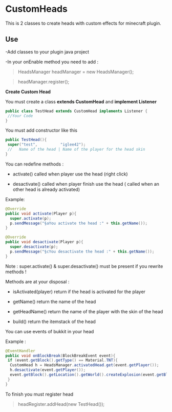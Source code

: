 # CustomHeads
 
This is 2 classes to create heads with custom effects for minecraft plugin.

## Use

-Add classes to your plugin java project

-In your onEnable method you need to add :
> HeadsManager headManager = new HeadsManager();

> headManager.register();

**Create Custom Head**

You must create a class **extends CustomHead** and **implement Listener**

```Java
public class TestHead extends CustomHead implements Listener {
 //Your Code
}
```

You must add constructor like this 

```Java
public TestHead(){
 super("test",          "iglee42");
 //   Name of the head | Name of the player for the head skin
}
```

You can redefine methods :
  
  - activate() called when player use the head (right click)
  
  - desactivate() called when player finish use the head ( called when an other head is already activated)
 
 Example:
 ```Java
 @Override
 public void activate(Player p){
   super.activate(p);
   p.sendMessage("§aYou activate the head :" + this.getName());
 }
 
 @Override
 public void desactivate(Player p){
   super.desactivate(p);
   p.sendMessage("§cYou desactivate the head :" + this.getName());
 }
 ```
 
 Note : super.activate() & super.desactivate() must be present if you rewrite methods !
 
 Methods are at your disposal :
 
 - isActivated(player) return if the head is activated for the player

 - getName() return the name of the head

 - getHeadName() return the name of the player with the skin of the head

 - build() return the itemstack of the head
 
You can use events of bukkit in your head

Example :
```Java
@EventHandler
public void onBlockBreak(BlockBreakEvent event){
 if (event.getBlock().getType() == Material.TNT){
  CustomHead h = HeadsManager.activatedHead.get(event.getPlayer());
  h.desactivate(event.getPlayer());
  event.getBlock().getLocation().getWorld().createExplosion(event.getBlock().getLocation(),10.0f);
 }
}
```

To finish you must register head

> headRegister.addHead(new TestHead());

